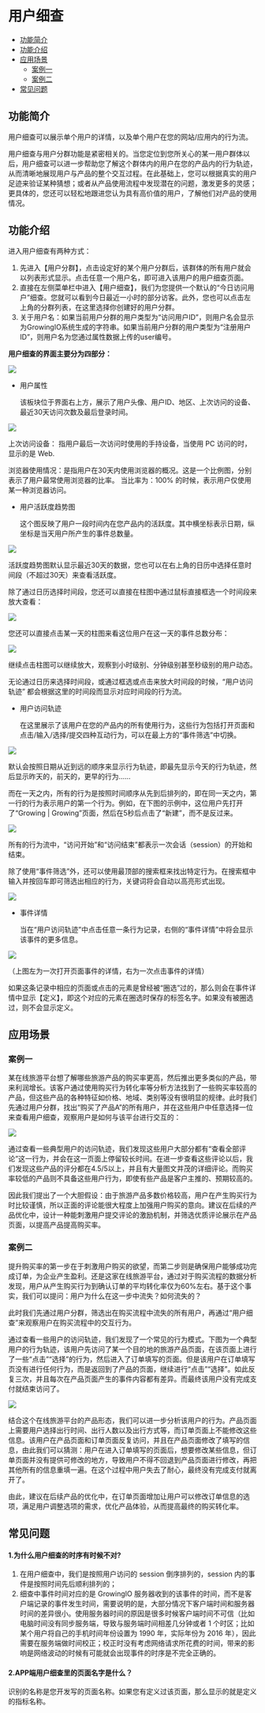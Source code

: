# 用户细查

* [功能简介](individual-user-report.md#gong-neng-jian-jie)
* [功能介绍](individual-user-report.md#gong-neng-jie-shao)
* [应用场景](individual-user-report.md#ying-yong-chang-jing)
  * [案例一](individual-user-report.md#an-li-yi)
  * [案例二](individual-user-report.md#an-li-er)
* [常见问题](individual-user-report.md#chang-jian-wen-ti)

## 功能简介

用户细查可以展示单个用户的详情，以及单个用户在您的网站/应用内的行为流。

用户细查与用户分群功能是紧密相关的。当您定位到您所关心的某一用户群体以后，用户细查可以进一步帮助您了解这个群体内的用户在您的产品内的行为轨迹，从而清晰地展现用户与产品的整个交互过程。在此基础上，您可以根据真实的用户足迹来验证某种猜想；或者从产品使用流程中发现潜在的问题，激发更多的灵感；更具体的，您还可以轻松地跟进您认为具有高价值的用户，了解他们对产品的使用情况。

## 功能介绍

进入用户细查有两种方式：

1. 先进入【用户分群】，点击设定好的某个用户分群后，该群体的所有用户就会以列表形式显示。点击任意一个用户名，即可进入该用户的用户细查页面。
2. 直接在左侧菜单栏中进入【用户细查】，我们为您提供一个默认的“今日访问用户”细查。您就可以看到今日最近一小时的部分访客。此外，您也可以点击左上角的分群列表，在这里选择你创建好的用户分群。
3. 关于用户名：如果当前用户分群的用户类型为“访问用户ID”，则用户名会显示为GrowingIO系统生成的字符串。如果当前用户分群的用户类型为“注册用户ID”，则用户名为您通过属性数据上传的user编号。

**用户细查的界面主要分为四部分：**

![](../.gitbook/assets/insights1.png)

* 用户属性

  该板块位于界面右上方，展示了用户头像、用户ID、地区、上次访问的设备、最近30天访问次数及最后登录时间。

![](../.gitbook/assets/insights2.jpg)

上次访问设备： 指用户最后一次访问时使用的手持设备，当使用 PC 访问的时，显示的是 Web.

浏览器使用情况：是指用户在30天内使用浏览器的概况。这是一个比例图，分别表示了用户最常使用浏览器的比率。 当比率为：100% 的时候，表示用户仅使用某一种浏览器访问。

* 用户活跃度趋势图

  这个图反映了用户一段时间内在您产品内的活跃度。其中横坐标表示日期，纵坐标是当天用户所产生的事件总数量。

![](../.gitbook/assets/insights3.png)

活跃度趋势图默认显示最近30天的数据，您也可以在右上角的日历中选择任意时间段（不超过30天）来查看活跃度。

除了通过日历选择时间段，您还可以直接在柱图中通过鼠标直接框选一个时间段来放大查看：

![](../.gitbook/assets/insights4.png)

您还可以直接点击某一天的柱图来看这位用户在这一天的事件总数分布：

![](../.gitbook/assets/insights5.png)

继续点击柱图可以继续放大，观察到小时级别、分钟级别甚至秒级别的用户动态。

无论通过日历来选择时间段，或通过框选或点击来放大时间段的时候，“用户访问轨迹” 都会根据这里的时间段而显示对应时间段的行为流。

* 用户访问轨迹

  在这里展示了该用户在您的产品内的所有使用行为，这些行为包括打开页面和点击/输入/选择/提交四种互动行为，可以在最上方的“事件筛选”中切换。

![](../.gitbook/assets/image%20%2831%29.png)

默认会按照日期从近到远的顺序来显示行为轨迹，即最先显示今天的行为轨迹，然后显示昨天的，前天的，更早的行为……

而在一天之内，所有的行为是按照时间顺序从先到后排列的，即在同一天之内，第一行的行为表示用户的第一个行为。例如，在下图的示例中，这位用户先打开了“Growing \| Growing”页面，然后在5秒后点击了“新建”，而不是反过来。

![](../.gitbook/assets/image%20%2876%29.png)

所有的行为流中，“访问开始”和“访问结束”都表示一次会话（session）的开始和结束。

除了使用“事件筛选”外，还可以使用最顶部的搜索框来找出特定行为。在搜索框中输入并按回车即可筛选出相应的行为，关键词将会自动以高亮形式出现。

![](../.gitbook/assets/image%20%2899%29.png)

* 事件详情

  当在“用户访问轨迹”中点击任意一条行为记录，右侧的“事件详情”中将会显示该事件的更多信息。

![](../.gitbook/assets/image%20%28137%29.png)

（上图左为一次打开页面事件的详情，右为一次点击事件的详情）

如果这条记录中相应的页面或点击的元素是曾经被“圈选”过的，那么则会在事件详情中显示【定义】，即这个对应的元素在圈选时保存的标签名字。如果没有被圈选过，则不会显示定义。

## 应用场景

### 案例一

某在线旅游平台想了解哪些旅游产品的购买率更高，然后推出更多类似的产品，带来利润增长。该客户通过使用购买行为转化率等分析方法找到了一些购买率较高的产品，但这些产品的各种特征如价格、地域、类别等没有很明显的规律。此时我们先通过用户分群，找出“购买了产品A”的所有用户，并在这些用户中任意选择一位来查看用户细查，观察用户是如何与该平台进行交互的：

![](../.gitbook/assets/image%20%28139%29.png)



通过查看一些典型用户的访问轨迹，我们发现这些用户大部分都有“查看全部评论”这一行为，并会在这一页面上停留较长时间。在进一步查看这些评论以后，我们发现这些产品的评分都在4.5/5以上，并且有大量图文并茂的详细评论。而购买率较低的产品则不具备这些用户行为，即使有些产品是客户主推的、预期较高的。

因此我们提出了一个大胆假设：由于旅游产品多数价格较高，用户在产生购买行为时比较谨慎，所以正面的评论能很大程度上加强用户购买的意向。建议在后续的产品优化中，设计一种能刺激用户提交评论的激励机制，并筛选优质评论展示在产品页面，以提高产品提高购买率。

### 案例二

提升购买率的第一步在于刺激用户购买的欲望，而第二步则是确保用户能够成功完成订单，为企业产生盈利。还是这家在线旅游平台，通过对于购买流程的数据分析发现，用户从产生购买行为到确认订单的平均转化率仅为60%左右。基于这个事实，我们可以提问：用户为什么在这一步中流失？如何流失的？

此时我们先通过用户分群，筛选出在购买流程中流失的所有用户，再通过“用户细查”来观察用户在购买流程中的交互行为。

通过查看一些用户的访问轨迹，我们发现了一个常见的行为模式。下图为一个典型用户的行为轨迹，该用户先访问了某一个目的地的旅游产品页面，在该页面上进行了一些“点击”“选择”的行为，然后进入了订单填写的页面。但是该用户在订单填写页没有进行任何行为，而是返回到了产品的页面，继续进行“点击”“选择”。如此反复三次，并且每次在产品页面产生的事件内容都有差异。而最终该用户没有完成支付就结束访问了。

![](../.gitbook/assets/image%20%28144%29.png)



结合这个在线旅游平台的产品形态，我们可以进一步分析该用户的行为。产品页面上需要用户选择出行时间、出行人数以及出行方式等，而订单页面上不能修改这些信息。该用户在产品页面和订单页面反复访问，并且在产品页面修改了填写的信息，由此我们可以猜测：用户在进入订单填写的页面后，想要修改某些信息，但订单页面并没有提供可修改的地方，导致用户不得不回退到产品页面进行修改，再把其他所有的信息重填一遍。在这个过程中用户失去了耐心，最终没有完成支付就离开了。

由此，建议在后续产品的优化中，在订单页面增加让用户可以修改订单信息的选项，满足用户调整选项的需求，优化产品体验，从而提高最终的购买转化率。

## 常见问题

#### 1.为什么用户细查的时序有时候不对? <a id="1&#x4E3A;&#x4EC0;&#x4E48;&#x7528;&#x6237;&#x7EC6;&#x67E5;&#x7684;&#x65F6;&#x5E8F;&#x6709;&#x65F6;&#x5019;&#x4E0D;&#x5BF9;"></a>

1. 在用户细查中，我们是按照用户访问的 session 倒序排列的，session 内的事件是按照时间先后顺利排列的；
2. 细查中事件时间对应的是 GrowingIO 服务器收到的该事件的时间，而不是客户端记录的事件发生时间，需要说明的是，大部分情况下客户端时间和服务器时间的差异很小。使用服务器时间的原因是很多时候客户端时间不可信（比如电脑时间没有同步服务端，导致与服务端时间相差几分钟或者 1 个时区；比如某个用户将自己的手机时间年份设置为 1990 年，实际年份为 2016 年），因此需要在服务端做时间校正；校正时没有考虑网络请求所花费的时间，带来的影响是网络波动的时候有可能就会出现事件的时序是不完全正确的。

#### 2.APP端用户细查里的页面名字是什么？ <a id="2app&#x7AEF;&#x7528;&#x6237;&#x7EC6;&#x67E5;&#x91CC;&#x7684;&#x9875;&#x9762;&#x540D;&#x5B57;&#x662F;&#x4EC0;&#x4E48;&#xFF1F;"></a>

识别的名称是您开发写的页面名称。如果您有定义过该页面，那么显示的就是定义的指标名称。

